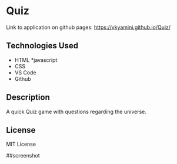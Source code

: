 # Quiz
Link to application on github pages: https://vkyamini.github.io/Quiz/

## Technologies Used
* HTML
*javascript
* CSS
* VS Code
* Github

## Description
A quick Quiz game with questions regarding the universe.


## License
MIT License

##screenshot

